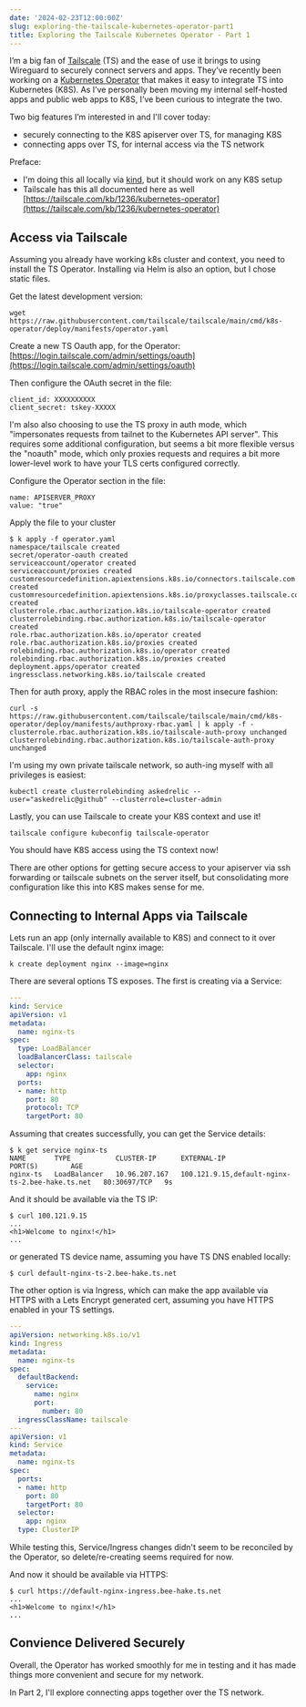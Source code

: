 ```yaml
---
date: '2024-02-23T12:00:00Z'
slug: exploring-the-tailscale-kubernetes-operator-part1
title: Exploring the Tailscale Kubernetes Operator - Part 1
---
```



I’m a big fan of [Tailscale](http://tailscale.com) (TS) and the ease of use it brings to using Wireguard to securely connect servers and apps. They’ve recently been working on a [Kubernetes Operator](https://github.com/tailscale/tailscale/tree/main/cmd/k8s-operator) that makes it easy to integrate TS into Kubernetes (K8S). As I’ve personally been moving my internal self-hosted apps and public web apps to K8S, I’ve been curious to integrate the two.

Two big features I’m interested in and I'll cover today:

- securely connecting to the K8S apiserver over TS, for managing K8S
- connecting apps over TS, for internal access via the TS network

Preface:

- I'm doing this all locally via [kind](https://kind.sigs.k8s.io), but it should work on any K8S setup
- Tailscale has this all documented here as well [https://tailscale.com/kb/1236/kubernetes-operator](https://tailscale.com/kb/1236/kubernetes-operator)

## Access via Tailscale

Assuming you already have working k8s cluster and context, you need to install the TS Operator. Installing via Helm is also an option, but I chose static files.

Get the latest development version:

```
wget https://raw.githubusercontent.com/tailscale/tailscale/main/cmd/k8s-operator/deploy/manifests/operator.yaml
```

Create a new TS Oauth app, for the Operator: 
[https://login.tailscale.com/admin/settings/oauth](https://login.tailscale.com/admin/settings/oauth)

Then configure the OAuth secret in the file:

```
client_id: XXXXXXXXXX
client_secret: tskey-XXXXX
```

I'm also also choosing to use the TS proxy in auth mode, which "impersonates requests from tailnet to the Kubernetes API server". This requires some additional configuration, but seems a bit more flexible versus the "noauth" mode, which only proxies requests and requires a bit more lower-level work to have your TLS certs configured correctly.

Configure the Operator section in the file:

```
name: APISERVER_PROXY 
value: "true"
```

Apply the file to your cluster

```
$ k apply -f operator.yaml
namespace/tailscale created
secret/operator-oauth created
serviceaccount/operator created
serviceaccount/proxies created
customresourcedefinition.apiextensions.k8s.io/connectors.tailscale.com created
customresourcedefinition.apiextensions.k8s.io/proxyclasses.tailscale.com created
clusterrole.rbac.authorization.k8s.io/tailscale-operator created
clusterrolebinding.rbac.authorization.k8s.io/tailscale-operator created
role.rbac.authorization.k8s.io/operator created
role.rbac.authorization.k8s.io/proxies created
rolebinding.rbac.authorization.k8s.io/operator created
rolebinding.rbac.authorization.k8s.io/proxies created
deployment.apps/operator created
ingressclass.networking.k8s.io/tailscale created
```

Then for auth proxy, apply the RBAC roles in the most insecure fashion:

```
curl -s https://raw.githubusercontent.com/tailscale/tailscale/main/cmd/k8s-operator/deploy/manifests/authproxy-rbac.yaml | k apply -f -
clusterrole.rbac.authorization.k8s.io/tailscale-auth-proxy unchanged
clusterrolebinding.rbac.authorization.k8s.io/tailscale-auth-proxy unchanged
```

I'm using my own private tailscale network, so auth-ing myself with all privileges is easiest:

```
kubectl create clusterrolebinding askedrelic --user="askedrelic@github" --clusterrole=cluster-admin
```

Lastly, you can use Tailscale to create your K8S context and use it!

```
tailscale configure kubeconfig tailscale-operator
```

You should have K8S access using the TS context now!

There are other options for getting secure access to your apiserver via ssh forwarding or tailscale subnets on the server itself, but consolidating more configuration like this into K8S makes sense for me.

## Connecting to Internal Apps via Tailscale

Lets run an app (only internally available to K8S) and connect to it over Tailscale. I'll use the default nginx image:

```shell
k create deployment nginx --image=nginx
```

There are several options TS exposes. The first is creating via a Service:

```yaml
---
kind: Service
apiVersion: v1
metadata:
  name: nginx-ts
spec:
  type: LoadBalancer
  loadBalancerClass: tailscale
  selector:
    app: nginx
  ports:
  - name: http
    port: 80
    protocol: TCP
    targetPort: 80
```

Assuming that creates successfully, you can get the Service details:

```shell
$ k get service nginx-ts
NAME       TYPE           CLUSTER-IP      EXTERNAL-IP                                       PORT(S)        AGE
nginx-ts   LoadBalancer   10.96.207.167   100.121.9.15,default-nginx-ts-2.bee-hake.ts.net   80:30697/TCP   9s
```

And it should be available via the TS IP:

```shell
$ curl 100.121.9.15
...
<h1>Welcome to nginx!</h1>
...
```

or generated TS device name, assuming you have TS DNS enabled locally:

```shell
$ curl default-nginx-ts-2.bee-hake.ts.net
```

The other option is via Ingress, which can make the app available via HTTPS with a Lets Encrypt generated cert, assuming you have HTTPS enabled in your TS settings.

```yaml
---
apiVersion: networking.k8s.io/v1
kind: Ingress
metadata:
  name: nginx-ts
spec:
  defaultBackend:
    service:
      name: nginx
      port:
        number: 80
  ingressClassName: tailscale
---
apiVersion: v1
kind: Service
metadata:
  name: nginx-ts
spec:
  ports:
  - name: http
    port: 80
    targetPort: 80
  selector:
    app: nginx
  type: ClusterIP
```

While testing this, Service/Ingress changes didn't seem to be reconciled by the Operator, so delete/re-creating seems required for now.

And now it should be available via HTTPS:

```shell
$ curl https://default-nginx-ingress.bee-hake.ts.net
...
<h1>Welcome to nginx!</h1>
...
```

## Convience Delivered Securely

Overall, the Operator has worked smoothly for me in testing and it has made things more convenient and secure for my network.

In Part 2, I'll explore connecting apps together over the TS network.
